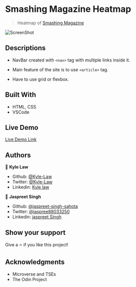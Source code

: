 # Smashing Magazine Heatmap

> Heatmap of [Smashing Magazine](https://www.smashingmagazine.com/)

![ScreenShot](https://user-images.githubusercontent.com/55923773/73240145-096bf480-41d9-11ea-888a-48feded325f3.png)

## Descriptions
- NavBar created with `<nav>` tag with multiple links inside it.

- Main feature of the site is to use `<article>` tag.

- Have to use grid or flexbox.

## Built With

- HTML, CSS
- VSCode

## Live Demo

[Live Demo Link](https://rawcdn.githack.com/Kyle-Law/smashing-magazine-heatmap/a4216d823db91a5e384ce5d0c22122aeb2f45807/index.html)

## Authors

👤 **Kyle Law**

- Github: [@Kyle-Law](https://github.com/Kyle-Law)
- Twitter: [@Kyle-Law](https://twitter.com/ZhunKhing)
- Linkedin: [Kyle law](https://www.linkedin.com/in/kyle-lawzhunkhing/)

👤 **Jaspreet Singh**

- Github: [@jaspreet-singh-sahota](https://github.com/jaspreet-singh-sahota)
- Twitter: [@jaspree88033250](https://twitter.com/jaspree88033250)
- Linkedin: [jaspreet Singh](https://www.linkedin.com/in/jaspreet-singh-a28286146/)

## Show your support

Give a ⭐️ if you like this project!

## Acknowledgments

- Microverse and TSEs
- The Odin Project

